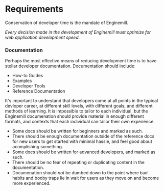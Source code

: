 Requirements
============

Conservation of developer time is the mandate of Enginemill.

*Every decision made in the development of Enginemill must optimize for web
application development speed.*

### Documentation
Perhaps the most effective means of reducing development time is to have
stellar developer documentation. Documentation should include:

* How-to Guides
* Examples
* Developer Tools
* Reference Documentation

It's important to understand that developers come at all points in the typical
devloper career, at different skill levels, with different goals, and different
methods of learning. It is impossible to tailor to each individual, but the
Enginemill documenation should provide material in enough different formats,
and contexts that each individual can tailor their own experience.

* Some docs should be written for beginners and marked as such.
* There should be enough documentation outside of the reference docs for new users to get started with minimal
hassle, and feel good about acomplishing something.
* Some docs should be written for advanced developers, and marked as such.
* There should be no fear of repeating or duplicating content in the documentation.
* Documenation should *not* be dumbed down to the point where bad habits and booby traps lie in wait for users as they move on and become more experienced.

